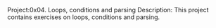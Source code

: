 Project:0x04. Loops, conditions and parsing
Description: This project contains exercises on loops, conditions and parsing.
